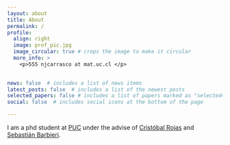 ```yaml
---
layout: about
title: About
permalink: /
profile:
  align: right
  image: prof_pic.jpg
  image_circular: true # crops the image to make it circular
  more_info: >
    <p>555 njcarrasco at mat.uc.cl </p>
   

news: false  # includes a list of news items
latest_posts: false  # includes a list of the newest posts
selected_papers: false # includes a list of papers marked as "selected={true}"
social: false  # includes social icons at the bottom of the page

---
```


I am a phd student at [PUC](mat.uc.cl) under the advise of [Cristóbal Rojas](https://www.mat.uc.cl/personas/perfil/cristobal.rojas) and [Sebastián Barbieri](http://www.sbarbieri.usach.cl/). 
